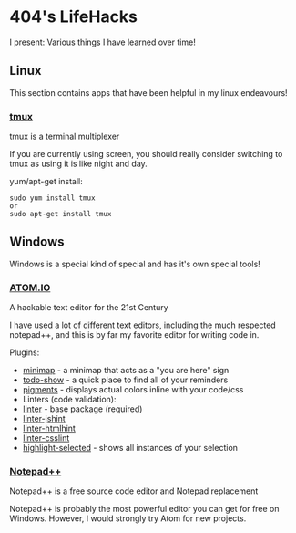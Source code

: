 # 404's LifeHacks
I present: Various things I have learned over time!

## Linux
This section contains apps that have been helpful in my linux endeavours!

### [tmux](https://tmux.github.io/)
tmux is a terminal multiplexer

If you are currently using screen, you should really consider switching to tmux as using it is like night and day.

yum/apt-get install:
```
sudo yum install tmux
or
sudo apt-get install tmux
```

## Windows
Windows is a special kind of special and has it's own special tools!

### [ATOM.IO](https://atom.io/)
A hackable text editor for the 21st Century

I have used a lot of different text editors, including the much respected notepad++, and this is by far my favorite editor for writing code in.

Plugins:
- [minimap](https://atom.io/packages/minimap) - a minimap that acts as a "you are here" sign
- [todo-show](https://atom.io/packages/todo-show) - a quick place to find all of your reminders
- [pigments](https://atom.io/packages/pigments) - displays actual colors inline with your code/css
- Linters (code validation):
 - [linter](https://atom.io/packages/linter) - base package (required)
 - [linter-jshint](https://atom.io/packages/linter-jshint)
 - [linter-htmlhint](https://atom.io/packages/linter-htmlhint)
 - [linter-csslint](https://atom.io/packages/linter-csslint)
- [highlight-selected](https://atom.io/packages/highlight-selected) - shows all instances of your selection

### [Notepad++](https://notepad-plus-plus.org/)
Notepad++ is a free source code editor and Notepad replacement

Notepad++ is probably the most powerful editor you can get for free on Windows. However, I would strongly try Atom for new projects.
